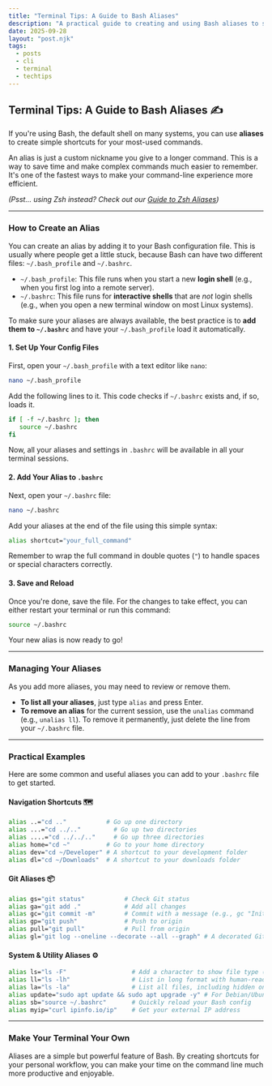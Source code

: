 ```yaml
---
title: "Terminal Tips: A Guide to Bash Aliases"
description: "A practical guide to creating and using Bash aliases to speed up your command-line workflow, save keystrokes, and customize your shell."
date: 2025-09-28
layout: "post.njk"
tags:
  - posts
  - cli
  - terminal
  - techtips
---
```


## Terminal Tips: A Guide to Bash Aliases ✍️

If you're using Bash, the default shell on many systems, you can use **aliases** to create simple shortcuts for your most-used commands.

An alias is just a custom nickname you give to a longer command. This is a way to save time and make complex commands much easier to remember. It's one of the fastest ways to make your command-line experience more efficient.

*(Psst... using Zsh instead? Check out our [Guide to Zsh Aliases](/posts/a_guide_to_zsh_aliases/))*

***

### How to Create an Alias

You can create an alias by adding it to your Bash configuration file. This is usually where people get a little stuck, because Bash can have two different files: `~/.bash_profile` and `~/.bashrc`.

* `~/.bash_profile`: This file runs when you start a new **login shell** (e.g., when you first log into a remote server).
* `~/.bashrc`: This file runs for **interactive shells** that are *not* login shells (e.g., when you open a new terminal window on most Linux systems).

To make sure your aliases are always available, the best practice is to **add them to `~/.bashrc`** and have your `~/.bash_profile` load it automatically.

#### 1. Set Up Your Config Files

First, open your `~/.bash_profile` with a text editor like `nano`:

```bash
nano ~/.bash_profile
````

Add the following lines to it. This code checks if `~/.bashrc` exists and, if so, loads it.

```bash
if [ -f ~/.bashrc ]; then
   source ~/.bashrc
fi
```

Now, all your aliases and settings in `.bashrc` will be available in all your terminal sessions.

#### 2\. Add Your Alias to `.bashrc`

Next, open your `~/.bashrc` file:

```bash
nano ~/.bashrc
```

Add your aliases at the end of the file using this simple syntax:

```bash
alias shortcut="your_full_command"
```

Remember to wrap the full command in double quotes (`"`) to handle spaces or special characters correctly.

#### 3\. Save and Reload

Once you're done, save the file. For the changes to take effect, you can either restart your terminal or run this command:

```bash
source ~/.bashrc
```

Your new alias is now ready to go\!

-----

### Managing Your Aliases

As you add more aliases, you may need to review or remove them.

  * **To list all your aliases**, just type `alias` and press Enter.
  * **To remove an alias** for the current session, use the `unalias` command (e.g., `unalias ll`). To remove it permanently, just delete the line from your `~/.bashrc` file.

-----

### Practical Examples

Here are some common and useful aliases you can add to your `.bashrc` file to get started.

#### Navigation Shortcuts 🗺️

```bash
alias ..="cd .."           # Go up one directory
alias ...="cd ../.."         # Go up two directories
alias ....="cd ../../.."     # Go up three directories
alias home="cd ~"          # Go to your home directory
alias dev="cd ~/Developer" # A shortcut to your development folder
alias dl="cd ~/Downloads"  # A shortcut to your downloads folder
```

#### Git Aliases 📦

```bash
alias gs="git status"           # Check Git status
alias ga="git add ."            # Add all changes
alias gc="git commit -m"        # Commit with a message (e.g., gc "Initial commit")
alias gp="git push"             # Push to origin
alias pull="git pull"           # Pull from origin
alias gl="git log --oneline --decorate --all --graph" # A decorated Git log
```

#### System & Utility Aliases ⚙️

```bash
alias ls="ls -F"                  # Add a character to show file type (e.g., / for directories)
alias ll="ls -lh"                 # List in long format with human-readable sizes
alias la="ls -la"                 # List all files, including hidden ones
alias update="sudo apt update && sudo apt upgrade -y" # For Debian/Ubuntu systems
alias sb="source ~/.bashrc"       # Quickly reload your Bash config
alias myip="curl ipinfo.io/ip"    # Get your external IP address
```

-----

### Make Your Terminal Your Own

Aliases are a simple but powerful feature of Bash. By creating shortcuts for your personal workflow, you can make your time on the command line much more productive and enjoyable.
